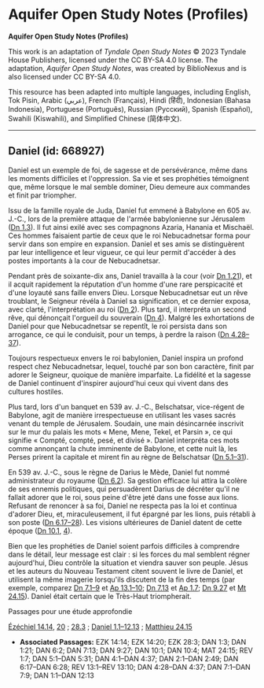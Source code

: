 # Aquifer Open Study Notes (Profiles)

**Aquifer Open Study Notes (Profiles)**

This work is an adaptation of *Tyndale Open Study Notes* © 2023 Tyndale House Publishers, licensed under the CC BY\-SA 4\.0 license. The adaptation, *Aquifer Open Study Notes*, was created by BiblioNexus and is also licensed under CC BY\-SA 4\.0\.

This resource has been adapted into multiple languages, including English, Tok Pisin, Arabic (عربي), French (Français), Hindi (हिंदी), Indonesian (Bahasa Indonesia), Portuguese (Português), Russian (Русский), Spanish (Español), Swahili (Kiswahili), and Simplified Chinese (简体中文).



--------------------------------

## Daniel (id: 668927)

Daniel est un exemple de foi, de sagesse et de persévérance, même dans les moments difficiles et l'oppression. Sa vie et ses prophéties témoignent que, même lorsque le mal semble dominer, Dieu demeure aux commandes et finit par triompher.

Issu de la famille royale de Juda, Daniel fut emmené à Babylone en 605 av. J.\-C., lors de la première attaque de l'armée babylonienne sur Jérusalem ([Dn 1\.3](https://ref.ly/Dan1:3)). Il fut ainsi exilé avec ses compagnons Azaria, Hanania et Mischaël. Ces hommes faisaient partie de ceux que le roi Nebucadnetsar forma pour servir dans son empire en expansion. Daniel et ses amis se distinguèrent par leur intelligence et leur vigueur, ce qui leur permit d'accéder à des postes importants à la cour de Nebucadnetsar.

Pendant près de soixante\-dix ans, Daniel travailla à la cour (voir [Dn 1\.21](https://ref.ly/Dan1:21)), et il acquit rapidement la réputation d'un homme d'une rare perspicacité et d'une loyauté sans faille envers Dieu. Lorsque Nebucadnetsar eut un rêve troublant, le Seigneur révéla à Daniel sa signification, et ce dernier exposa, avec clarté, l'interprétation au roi ([Dn 2](https://ref.ly/Dan2:1-Dan2:49)). Plus tard, il interpréta un second rêve, qui dénonçait l'orgueil du souverain ([Dn 4](https://ref.ly/Dan4:1-Dan4:37)). Malgré les exhortations de Daniel pour que Nebucadnetsar se repentît, le roi persista dans son arrogance, ce qui le conduisit, pour un temps, à perdre la raison ([Dn 4\.28–37](https://ref.ly/Dan4:28-Dan4:37)).

Toujours respectueux envers le roi babylonien, Daniel inspira un profond respect chez Nebucadnetsar, lequel, touché par son bon caractère, finit par adorer le Seigneur, quoique de manière imparfaite. La fidélité et la sagesse de Daniel continuent d'inspirer aujourd'hui ceux qui vivent dans des cultures hostiles.

Plus tard, lors d'un banquet en 539 av. J.\-C., Belschatsar, vice\-régent de Babylone, agit de manière irrespectueuse en utilisant les vases sacrés venant du temple de Jérusalem. Soudain, une main désincarnée inscrivit sur le mur du palais les mots « Mene, Mene, Tekel, et Parsin », ce qui signifie « Compté, compté, pesé, et divisé ». Daniel interpréta ces mots comme annonçant la chute imminente de Babylone, et cette nuit là, les Perses prirent la capitale et mirent fin au règne de Belschatsar ([Dn 5\.1–31](https://ref.ly/Dan5:1-Dan5:31)).

En 539 av. J.\-C., sous le règne de Darius le Mède, Daniel fut nommé administrateur du royaume ([Dn 6\.2](https://ref.ly/Dan6:2)). Sa gestion efficace lui attira la colère de ses ennemis politiques, qui persuadèrent Darius de décréter qu'il ne fallait adorer que le roi, sous peine d'être jeté dans une fosse aux lions. Refusant de renoncer à sa foi, Daniel ne respecta pas la loi et continua d'adorer Dieu, et, miraculeusement, il fut épargné par les lions, puis rétabli à son poste ([Dn 6\.17–28](https://ref.ly/Dan6:17-Dan6:28)). Les visions ultérieures de Daniel datent de cette époque ([Dn 10\.1](https://ref.ly/Dan10:1), [4](https://ref.ly/Dan10:4)).

Bien que les prophéties de Daniel soient parfois difficiles à comprendre dans le détail, leur message est clair : si les forces du mal semblent régner aujourd'hui, Dieu contrôle la situation et viendra sauver son peuple. Jésus et les auteurs du Nouveau Testament citent souvent le livre de Daniel, et utilisent la même imagerie lorsqu'ils discutent de la fin des temps (par exemple, comparez [Dn 7\.1–9](https://ref.ly/Dan7:1-Dan7:9) et [Ap 13\.1–10](https://ref.ly/Rev13:1-Rev13:10); [Dn 7\.13](https://ref.ly/Dan7:13) et [Ap 1\.7](https://ref.ly/Rev1:7); [Dn 9\.27](https://ref.ly/Dan9:27) et [Mt 24\.15](https://ref.ly/Matt24:15)). Daniel était certain que le Très\-Haut triompherait.

Passages pour une étude approfondie

[Ézéchiel 14\.14](https://ref.ly/Ezek14:14), [20](https://ref.ly/Ezek14:20) ; [28\.3](https://ref.ly/Ezek28:3) ; [Daniel 1\.1–12\.13](https://ref.ly/Dan1:1-Dan12:13) ; [Matthieu 24\.15](https://ref.ly/Matt24:15)

* **Associated Passages:** EZK 14:14; EZK 14:20; EZK 28:3; DAN 1:3; DAN 1:21; DAN 6:2; DAN 7:13; DAN 9:27; DAN 10:1; DAN 10:4; MAT 24:15; REV 1:7; DAN 5:1–DAN 5:31; DAN 4:1–DAN 4:37; DAN 2:1–DAN 2:49; DAN 6:17–DAN 6:28; REV 13:1–REV 13:10; DAN 4:28–DAN 4:37; DAN 7:1–DAN 7:9; DAN 1:1–DAN 12:13

